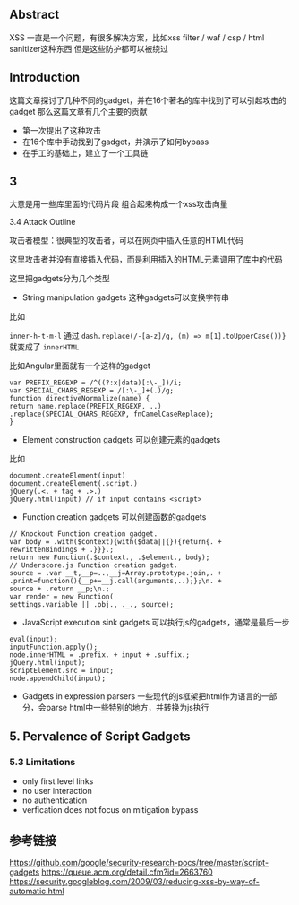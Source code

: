 ## Abstract

XSS 一直是一个问题，有很多解决方案，比如xss filter / waf / csp / html sanitizer这种东西
但是这些防护都可以被绕过

## Introduction

这篇文章探讨了几种不同的gadget，并在16个著名的库中找到了可以引起攻击的gadget
那么这篇文章有几个主要的贡献

+ 第一次提出了这种攻击
+ 在16个库中手动找到了gadget，并演示了如何bypass
+ 在手工的基础上，建立了一个工具链

## 3


大意是用一些库里面的代码片段 组合起来构成一个xss攻击向量

3.4 Attack Outline

攻击者模型：很典型的攻击者，可以在网页中插入任意的HTML代码

这里攻击者并没有直接插入代码，而是利用插入的HTML元素调用了库中的代码

这里把gadgets分为几个类型

- String manipulation gadgets 这种gadgets可以变换字符串

比如

``inner-h-t-m-l`` 通过 ``dash.replace(/-[a-z]/g, (m) => m[1].toUpperCase())}
`` 就变成了 ``innerHTML``

比如Angular里面就有一个这样的gadget

```
var PREFIX_REGEXP = /^((?:x|data)[:\-_])/i;
var SPECIAL_CHARS_REGEXP = /[:\-_]+(.)/g;
function directiveNormalize(name) {
return name.replace(PREFIX_REGEXP, ..)
.replace(SPECIAL_CHARS_REGEXP, fnCamelCaseReplace);
}
```

- Element construction gadgets 可以创建元素的gadgets

比如

```
document.createElement(input)
document.createElement(.script.)
jQuery(.<. + tag + .>.)
jQuery.html(input) // if input contains <script>
```

- Function creation gadgets 可以创建函数的gadgets


```
// Knockout Function creation gadget.
var body = .with($context){with($data||{}){return{. +
rewrittenBindings + .}}}.;
return new Function(.$context., .$element., body);
// Underscore.js Function creation gadget.
source = .var __t,__p=..,__j=Array.prototype.join,. +
.print=function(){__p+=__j.call(arguments,..);};\n. +
source + .return __p;\n.;
var render = new Function(
settings.variable || .obj., ._., source);
```

- JavaScript execution sink gadgets 可以执行js的gadgets，通常是最后一步

```
eval(input);
inputFunction.apply();
node.innerHTML = .prefix. + input + .suffix.;
jQuery.html(input);
scriptElement.src = input;
node.appendChild(input);
```

- Gadgets in expression parsers 一些现代的js框架把html作为语言的一部分，会parse html中一些特别的地方，并转换为js执行

## 5. Pervalence of Script Gadgets

### 5.3 Limitations

- only first level links
- no user interaction
- no authentication
- verfication does not focus on mitigation bypass

## 参考链接

https://github.com/google/security-research-pocs/tree/master/script-gadgets
https://queue.acm.org/detail.cfm?id=2663760
https://security.googleblog.com/2009/03/reducing-xss-by-way-of-automatic.html
